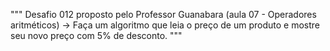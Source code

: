"""
Desafio 012 proposto pelo Professor Guanabara (aula 07 - Operadores aritméticos)
-> Faça um algoritmo que leia o preço de um produto e mostre seu novo preço com 5% de desconto.
"""
